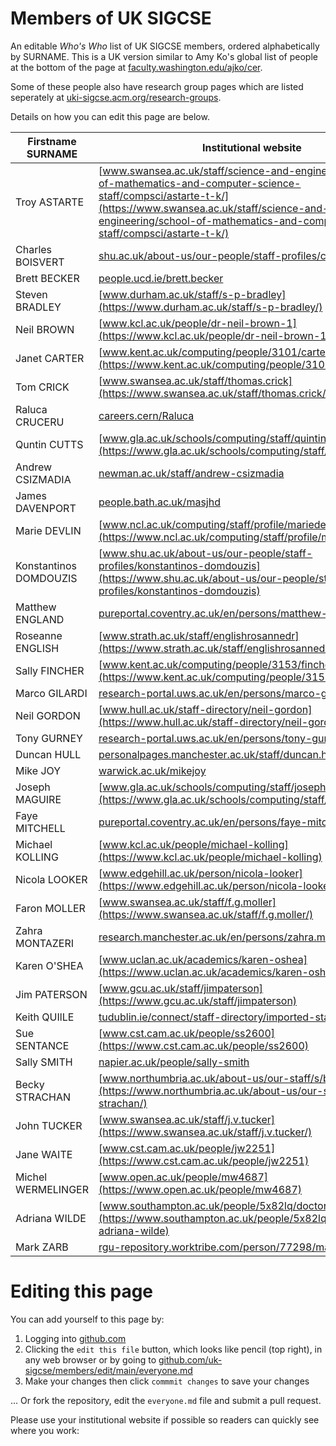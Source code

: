 # Members of UK SIGCSE
An editable _Who's Who_ list of UK SIGCSE members, ordered alphabetically by SURNAME. This is a UK version similar to Amy Ko's global list of people at the bottom of the page at [faculty.washington.edu/ajko/cer](https://faculty.washington.edu/ajko/cer). 

Some of these people also have research group pages which are listed seperately at [uki-sigcse.acm.org/research-groups](https://uki-sigcse.acm.org/research-groups/).

Details on how you can edit this page are below.

| Firstname SURNAME | Institutional website |
| ----------------- | --------------------- |
| Troy ASTARTE | [www.swansea.ac.uk/staff/science-and-engineering/school-of-mathematics-and-computer-science-staff/compsci/astarte-t-k/](https://www.swansea.ac.uk/staff/science-and-engineering/school-of-mathematics-and-computer-science-staff/compsci/astarte-t-k/) |
| Charles BOISVERT|  [shu.ac.uk/about-us/our-people/staff-profiles/charles-boisvert](https://www.shu.ac.uk/about-us/our-people/staff-profiles/charles-boisvert) |
| Brett BECKER | [people.ucd.ie/brett.becker](https://people.ucd.ie/brett.becker) |
| Steven BRADLEY | [www.durham.ac.uk/staff/s-p-bradley](https://www.durham.ac.uk/staff/s-p-bradley/) |
| Neil BROWN | [www.kcl.ac.uk/people/dr-neil-brown-1](https://www.kcl.ac.uk/people/dr-neil-brown-1) |
| Janet CARTER | [www.kent.ac.uk/computing/people/3101/carter-janet](https://www.kent.ac.uk/computing/people/3101/carter-janet) |
| Tom CRICK | [www.swansea.ac.uk/staff/thomas.crick](https://www.swansea.ac.uk/staff/thomas.crick/) |
| Raluca CRUCERU | [careers.cern/Raluca](https://careers.cern/Raluca) |
| Quntin CUTTS | [www.gla.ac.uk/schools/computing/staff/quintincutts/](https://www.gla.ac.uk/schools/computing/staff/quintincutts/) | 
| Andrew CSIZMADIA | [newman.ac.uk/staff/andrew-csizmadia](https://www.newman.ac.uk/staff/andrew-csizmadia/) |
| James DAVENPORT | [people.bath.ac.uk/masjhd](https://people.bath.ac.uk/masjhd/) |
| Marie DEVLIN | [www.ncl.ac.uk/computing/staff/profile/mariedevlin.html](https://www.ncl.ac.uk/computing/staff/profile/mariedevlin.html) |
| Konstantinos DOMDOUZIS | [www.shu.ac.uk/about-us/our-people/staff-profiles/konstantinos-domdouzis](https://www.shu.ac.uk/about-us/our-people/staff-profiles/konstantinos-domdouzis) |
| Matthew ENGLAND | [pureportal.coventry.ac.uk/en/persons/matthew-england](https://pureportal.coventry.ac.uk/en/persons/matthew-england) |
| Roseanne ENGLISH | [www.strath.ac.uk/staff/englishrosannedr](https://www.strath.ac.uk/staff/englishrosannedr/) |
| Sally FINCHER | [www.kent.ac.uk/computing/people/3153/fincher-sally](https://www.kent.ac.uk/computing/people/3153/fincher-sally) |
| Marco GILARDI | [research-portal.uws.ac.uk/en/persons/marco-gilardi](https://research-portal.uws.ac.uk/en/persons/marco-gilardi) |
| Neil GORDON | [www.hull.ac.uk/staff-directory/neil-gordon](https://www.hull.ac.uk/staff-directory/neil-gordon) |
| Tony GURNEY | [research-portal.uws.ac.uk/en/persons/tony-gurney](https://research-portal.uws.ac.uk/en/persons/tony-gurney) |
| Duncan HULL | [personalpages.manchester.ac.uk/staff/duncan.hull](https://personalpages.manchester.ac.uk/staff/duncan.hull/) |
| Mike JOY | [warwick.ac.uk/mikejoy](https://warwick.ac.uk/mikejoy) |
| Joseph MAGUIRE | [www.gla.ac.uk/schools/computing/staff/josephmaguire](https://www.gla.ac.uk/schools/computing/staff/josephmaguire/) |
| Faye MITCHELL | [pureportal.coventry.ac.uk/en/persons/faye-mitchell](https://pureportal.coventry.ac.uk/en/persons/faye-mitchell) |
| Michael KOLLING | [www.kcl.ac.uk/people/michael-kolling](https://www.kcl.ac.uk/people/michael-kolling) |
| Nicola LOOKER | [www.edgehill.ac.uk/person/nicola-looker](https://www.edgehill.ac.uk/person/nicola-looker) |
| Faron MOLLER | [www.swansea.ac.uk/staff/f.g.moller](https://www.swansea.ac.uk/staff/f.g.moller/) |
| Zahra MONTAZERI | [research.manchester.ac.uk/en/persons/zahra.montazeri](https://research.manchester.ac.uk/en/persons/zahra.montazeri) |
| Karen O'SHEA | [www.uclan.ac.uk/academics/karen-oshea](https://www.uclan.ac.uk/academics/karen-oshea) |
| Jim PATERSON | [www.gcu.ac.uk/staff/jimpaterson](https://www.gcu.ac.uk/staff/jimpaterson) |
| Keith QUIlLE | [tudublin.ie/connect/staff-directory/imported-staff/quille.html](https://www.tudublin.ie/connect/staff-directory/imported-staff/quille.html) |
| Sue SENTANCE | [www.cst.cam.ac.uk/people/ss2600](https://www.cst.cam.ac.uk/people/ss2600) |
| Sally SMITH | [napier.ac.uk/people/sally-smith](https://www.napier.ac.uk/people/sally-smith) |
| Becky STRACHAN | [www.northumbria.ac.uk/about-us/our-staff/s/becky-strachan](https://www.northumbria.ac.uk/about-us/our-staff/s/becky-strachan/) |
| John TUCKER | [www.swansea.ac.uk/staff/j.v.tucker](https://www.swansea.ac.uk/staff/j.v.tucker/) |
| Jane WAITE | [www.cst.cam.ac.uk/people/jw2251](https://www.cst.cam.ac.uk/people/jw2251) |
| Michel WERMELINGER | [www.open.ac.uk/people/mw4687](https://www.open.ac.uk/people/mw4687) |
| Adriana WILDE | [www.southampton.ac.uk/people/5x82lq/doctor-adriana-wilde](https://www.southampton.ac.uk/people/5x82lq/doctor-adriana-wilde) |
| Mark ZARB | [rgu-repository.worktribe.com/person/77298/mark-zarb](https://rgu-repository.worktribe.com/person/77298/mark-zarb) |

# Editing this page 
You can add yourself to this page by: 

1. Logging into [github.com](https://www.github.com)
2. Clicking the `edit this file` button, which looks like pencil (top right), in any web browser or by going to [github.com/uk-sigcse/members/edit/main/everyone.md](https://github.com/uk-sigcse/members/edit/main/everyone.md)
3. Make your changes then click `commmit changes` to save your changes

... Or fork the repository, edit the `everyone.md` file and submit a pull request. 

Please use your institutional website if possible so readers can quickly see where you work:


